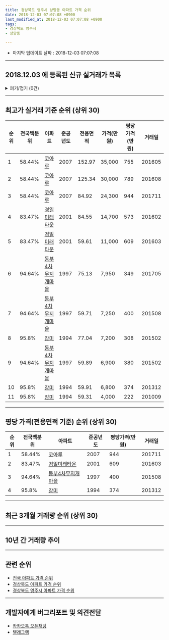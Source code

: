```yaml
---
title: 경상북도 영주시 상망동 아파트 가격 순위
date: 2018-12-03 07:07:08 +0900
last_modified_at: 2018-12-03 07:07:08 +0900
tags:
- 경상북도 영주시
- 상망동

---
```


* 마지막 업데이트 날짜 : 2018-12-03 07:07:08

---

## 2018.12.03 에 등록된 신규 실거래가 목록

<details>
<summary>펴기/접기 (0건)</summary>
<div markdown="1">

|아파트|전국백분위|준공년도|전용면적|가격(만원)|평당가격(만원)|거래일|
|---|---|---|---|---|---|---|
|없음|||||||


</div>
</details>

---

## 최고가 실거래 기준 순위 (상위 30)


|순위|전국백분위|아파트|준공년도|전용면적|가격(만원)|평당가격(만원)|거래일|
|---|---|---|---|---|---|---|---|
|1|58.44%|[코아루](https://search.naver.com/search.naver?query=%EA%B2%BD%EC%83%81%EB%B6%81%EB%8F%84+%EC%98%81%EC%A3%BC%EC%8B%9C+%EC%83%81%EB%A7%9D%EB%8F%99+%EC%BD%94%EC%95%84%EB%A3%A8)|2007|152.97|35,000|755|201605|
|2|58.44%|[코아루](https://search.naver.com/search.naver?query=%EA%B2%BD%EC%83%81%EB%B6%81%EB%8F%84+%EC%98%81%EC%A3%BC%EC%8B%9C+%EC%83%81%EB%A7%9D%EB%8F%99+%EC%BD%94%EC%95%84%EB%A3%A8)|2007|125.34|30,000|789|201608|
|3|58.44%|[코아루](https://search.naver.com/search.naver?query=%EA%B2%BD%EC%83%81%EB%B6%81%EB%8F%84+%EC%98%81%EC%A3%BC%EC%8B%9C+%EC%83%81%EB%A7%9D%EB%8F%99+%EC%BD%94%EC%95%84%EB%A3%A8)|2007|84.92|24,300|944|201711|
|4|83.47%|[경일미래타운](https://search.naver.com/search.naver?query=%EA%B2%BD%EC%83%81%EB%B6%81%EB%8F%84+%EC%98%81%EC%A3%BC%EC%8B%9C+%EC%83%81%EB%A7%9D%EB%8F%99+%EA%B2%BD%EC%9D%BC%EB%AF%B8%EB%9E%98%ED%83%80%EC%9A%B4)|2001|84.55|14,700|573|201602|
|5|83.47%|[경일미래타운](https://search.naver.com/search.naver?query=%EA%B2%BD%EC%83%81%EB%B6%81%EB%8F%84+%EC%98%81%EC%A3%BC%EC%8B%9C+%EC%83%81%EB%A7%9D%EB%8F%99+%EA%B2%BD%EC%9D%BC%EB%AF%B8%EB%9E%98%ED%83%80%EC%9A%B4)|2001|59.61|11,000|609|201603|
|6|94.64%|[동부4차무지개마을](https://search.naver.com/search.naver?query=%EA%B2%BD%EC%83%81%EB%B6%81%EB%8F%84+%EC%98%81%EC%A3%BC%EC%8B%9C+%EC%83%81%EB%A7%9D%EB%8F%99+%EB%8F%99%EB%B6%804%EC%B0%A8%EB%AC%B4%EC%A7%80%EA%B0%9C%EB%A7%88%EC%9D%84)|1997|75.13|7,950|349|201705|
|7|94.64%|[동부4차무지개마을](https://search.naver.com/search.naver?query=%EA%B2%BD%EC%83%81%EB%B6%81%EB%8F%84+%EC%98%81%EC%A3%BC%EC%8B%9C+%EC%83%81%EB%A7%9D%EB%8F%99+%EB%8F%99%EB%B6%804%EC%B0%A8%EB%AC%B4%EC%A7%80%EA%B0%9C%EB%A7%88%EC%9D%84)|1997|59.71|7,250|400|201508|
|8|95.8%|[장미](https://search.naver.com/search.naver?query=%EA%B2%BD%EC%83%81%EB%B6%81%EB%8F%84+%EC%98%81%EC%A3%BC%EC%8B%9C+%EC%83%81%EB%A7%9D%EB%8F%99+%EC%9E%A5%EB%AF%B8)|1994|77.04|7,200|308|201502|
|9|94.64%|[동부4차무지개마을](https://search.naver.com/search.naver?query=%EA%B2%BD%EC%83%81%EB%B6%81%EB%8F%84+%EC%98%81%EC%A3%BC%EC%8B%9C+%EC%83%81%EB%A7%9D%EB%8F%99+%EB%8F%99%EB%B6%804%EC%B0%A8%EB%AC%B4%EC%A7%80%EA%B0%9C%EB%A7%88%EC%9D%84)|1997|59.89|6,900|380|201502|
|10|95.8%|[장미](https://search.naver.com/search.naver?query=%EA%B2%BD%EC%83%81%EB%B6%81%EB%8F%84+%EC%98%81%EC%A3%BC%EC%8B%9C+%EC%83%81%EB%A7%9D%EB%8F%99+%EC%9E%A5%EB%AF%B8)|1994|59.91|6,800|374|201312|
|11|95.8%|[장미](https://search.naver.com/search.naver?query=%EA%B2%BD%EC%83%81%EB%B6%81%EB%8F%84+%EC%98%81%EC%A3%BC%EC%8B%9C+%EC%83%81%EB%A7%9D%EB%8F%99+%EC%9E%A5%EB%AF%B8)|1994|59.31|4,000|222|201009|


---

## 평당 가격(전용면적 기준) 순위 (상위 30)


|순위|전국백분위|아파트|준공년도|평당가격(만원)|거래일|
|---|---|---|---|---|---|
|1|58.44%|[코아루](https://search.naver.com/search.naver?query=%EA%B2%BD%EC%83%81%EB%B6%81%EB%8F%84+%EC%98%81%EC%A3%BC%EC%8B%9C+%EC%83%81%EB%A7%9D%EB%8F%99+%EC%BD%94%EC%95%84%EB%A3%A8)|2007|944|201711|
|2|83.47%|[경일미래타운](https://search.naver.com/search.naver?query=%EA%B2%BD%EC%83%81%EB%B6%81%EB%8F%84+%EC%98%81%EC%A3%BC%EC%8B%9C+%EC%83%81%EB%A7%9D%EB%8F%99+%EA%B2%BD%EC%9D%BC%EB%AF%B8%EB%9E%98%ED%83%80%EC%9A%B4)|2001|609|201603|
|3|94.64%|[동부4차무지개마을](https://search.naver.com/search.naver?query=%EA%B2%BD%EC%83%81%EB%B6%81%EB%8F%84+%EC%98%81%EC%A3%BC%EC%8B%9C+%EC%83%81%EB%A7%9D%EB%8F%99+%EB%8F%99%EB%B6%804%EC%B0%A8%EB%AC%B4%EC%A7%80%EA%B0%9C%EB%A7%88%EC%9D%84)|1997|400|201508|
|4|95.8%|[장미](https://search.naver.com/search.naver?query=%EA%B2%BD%EC%83%81%EB%B6%81%EB%8F%84+%EC%98%81%EC%A3%BC%EC%8B%9C+%EC%83%81%EB%A7%9D%EB%8F%99+%EC%9E%A5%EB%AF%B8)|1994|374|201312|


---

## 최근 3개월 거래량 순위 (상위 30)


<div style="width:100%;">
    <canvas id="deal_count_ranking" height="250"></canvas>
</div>


<script>
new Chart(document.getElementById("deal_count_ranking"), {
    type: 'horizontalBar',
    data: {
        labels: ['코아루', '경일미래타운', '동부4차무지개마을'],
        datasets: [{
            label: '실거래 수',
            data: [7, 2, 1],
            borderColor: "rgba(255, 0, 128, 1)",
            backgroundColor: "rgba(255, 0, 128, 0.5)",
            fill: false,
        }]
    },
    options: {
        responsive: true,
        title: {
            display: true,
            text: '최근 3개월 거래량 순위'
        },
        tooltips: {
            mode: 'index',
            intersect: false,
            callbacks: {
                title: function(tooltipItems, data) {
                    return "실거래 수:";
                },
                label: function(tooltipItem, data) {
                    return data.labels[tooltipItem.index] + ": " + tooltipItem.xLabel;
                }
            }
        },
        hover: {
            mode: 'nearest',
            intersect: true
        },
        scales: {
            xAxes: [{
                display: true,
                scaleLabel: {
                    display: true,
                    labelString: '실거래 수'
                },
                ticks: {
                    suggestedMin: 0,
                }
            }],
            yAxes: [{
                display: true,
                ticks: {
                    autoSkip: false,
                    callback: function(value, index, values) {
                        if (value.length > 15)
                            return value.substr(0, 13) + "...";
                        else
                            return value;
                    }
                },
                scaleLabel: {
                    display: false,
                }
            }]
        }
    }
});

</script>


---

## 10년 간 거래량 추이


<div style="width:100%;">
    <canvas id="deal_progress" height="250"></canvas>
</div>

<script>
new Chart(document.getElementById("deal_progress"), {
    type: 'line',
    data: {
        labels: ['200812','200901','200902','200903','200904','200905','200906','200907','200908','200909','200910','200911','200912','201001','201002','201003','201004','201005','201006','201007','201008','201009','201010','201011','201012','201101','201102','201103','201104','201105','201106','201107','201108','201109','201110','201111','201112','201201','201202','201203','201204','201205','201206','201207','201208','201209','201210','201211','201212','201301','201302','201303','201304','201305','201306','201307','201308','201309','201310','201311','201312','201401','201402','201403','201404','201405','201406','201407','201408','201409','201410','201411','201412','201501','201502','201503','201504','201505','201506','201507','201508','201509','201510','201511','201512','201601','201602','201603','201604','201605','201606','201607','201608','201609','201610','201611','201612','201701','201702','201703','201704','201705','201706','201707','201708','201709','201710','201711','201712','201801','201802','201803','201804','201805','201806','201807','201808','201809','201810','201811','201812'],
        datasets: [{
            label: '실거래 수',
            pointRadius: 1,
            data: [4, 6, 7, 21, 7, 10, 30, 23, 33, 21, 8, 9, 5, 3, 5, 8, 31, 1, 36, 13, 5, 8, 8, 9, 7, 9, 9, 9, 7, 11, 18, 12, 14, 11, 9, 2, 2, 7, 9, 10, 2, 6, 3, 2, 2, 7, 5, 4, 6, 3, 5, 3, 6, 8, 1, 4, 4, 6, 7, 6, 7, 4, 3, 7, 3, 7, 3, 6, 8, 6, 3, 3, 8, 4, 8, 6, 6, 6, 10, 4, 5, 8, 8, 5, 6, 5, 7, 10, 2, 6, 2, 6, 6, 8, 8, 6, 5, 5, 5, 6, 2, 11, 7, 5, 7, 7, 6, 6, 3, 4, 7, 6, 3, 5, 6, 1, 4, 4, 7, 3, 0],
            borderColor: "rgba(255, 201, 14, 1)",
            backgroundColor: "rgba(255, 201, 14, 0.5)",
            fill: true,
        }]
    },
    options: {
        responsive: true,
        title: {
            display: true,
            text: '10년간 거래량 추이'
        },
        tooltips: {
            mode: 'index',
            intersect: false,
        },
        hover: {
            mode: 'nearest',
            intersect: true
        },
        scales: {
            xAxes: [{
                display: true,
                scaleLabel: {
                    display: true,
                    labelString: '년/월'
                }
            }],
            yAxes: [{
                display: true,
                ticks: {
                    suggestedMin: 0,
                },
                scaleLabel: {
                    display: true,
                    labelString: '실거래 수'
                }
            }]
        }
    }
});

</script>


---

## 관련 순위

- [전국 아파트 가격 순위](https://inasie.github.io/apt-ranking/전국)
- [경상북도 아파트 가격 순위](https://inasie.github.io/apt-ranking/경상북도)
- [경상북도 영주시 아파트 가격 순위](https://inasie.github.io/apt-ranking/경상북도-영주시)


---

## 개발자에게 버그리포트 및 의견전달

- [카카오톡 오픈채팅](https://open.kakao.com/o/gLJUAP4)
- [텔레그램](https://t.me/inasie)

